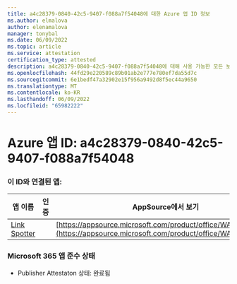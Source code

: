 ```yaml
---
title: a4c28379-0840-42c5-9407-f088a7f54048에 대한 Azure 앱 ID 정보
ms.author: elmalova
author: elenamalova
manager: tonybal
ms.date: 06/09/2022
ms.topic: article
ms.service: attestation
certification_type: attested
description: a4c28379-0840-42c5-9407-f088a7f54048에 대해 사용 가능한 모든 보안 및 규정 준수 정보입니다.
ms.openlocfilehash: 44fd29e220589c89b01ab2e777e780ef7da55d7c
ms.sourcegitcommit: 6e1bedf47a32902e15f956a9492d8f5ec44a9650
ms.translationtype: MT
ms.contentlocale: ko-KR
ms.lasthandoff: 06/09/2022
ms.locfileid: "65982222"
---
```

# <a name="azure-app-id-a4c28379-0840-42c5-9407-f088a7f54048"></a>Azure 앱 ID: a4c28379-0840-42c5-9407-f088a7f54048


### <a name="apps-associated-with-this-id"></a>이 ID와 연결된 앱:
| **앱 이름** | **인증** | **AppSource에서 보기** |
|--------------|---------------|-----------------------|
| [Link Spotter](../forward/WA200003092.md) |  | [https://appsource.microsoft.com/product/office/WA200003092](https://appsource.microsoft.com/product/office/WA200003092) |

### <a name="microsoft-365-app-compliance-status"></a>Microsoft 365 앱 준수 상태
- Publisher Attestaton 상태: 완료됨
